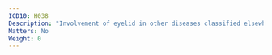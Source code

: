 ```yaml
---
ICD10: H038
Description: "Involvement of eyelid in other diseases classified elsewhere"
Matters: No
Weight: 0
---
```

